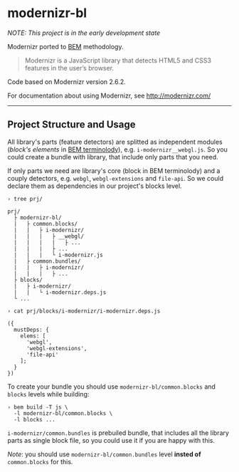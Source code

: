 modernizr-bl
============

*NOTE: This project is in the early development state*

Modernizr ported to [BEM](http://bem.info) methodology.

>Modernizr is a JavaScript library that detects HTML5 and CSS3 features in the
user’s browser.

Code based on Modernizr version 2.6.2.

For documentation about using Modernizr, see http://modernizr.com/

---

Project Structure and Usage
---------------------------

All library's parts (feature detectors) are splitted as independent modules
(*block's elements* in [BEM terminolody](http://bem.info/method/definitions/)),
e.g. `i-modernizr__webgl.js`. So you could create a bundle with library, that
include only parts that you need.

If only parts we need are library's core (block in BEM terminolody) and a couply
detectors, e.g. `webgl`, `webgl-extensions` and `file-api`. So we could declare
them as dependencies in our project's blocks level.

```shell
› tree prj/

prj/
  ├ modernizr-bl/
  |   ├ common.blocks/
  |   |   ├ i-modernizr/
  |   |   |   ├ __webgl/
  |   |   |   |   ├ ...
  |   |   |   ├ ...
  |   |   |   └ i-modernizr.js
  |   ├ common.bundles/
  |   |   ├ i-modernizr/
  |   |   |   ├ ...
  ├ blocks/
  |   ├ i-modernizr/
  |   |   └ i-modernizr.deps.js
  └ ...

› cat prj/blocks/i-modernizr/i-modernizr.deps.js

({
  mustDeps: {
    elems: [
      'webgl',
      'webgl-extensions',
      'file-api'
    ];
  }
})
```

To create your bundle you should use `modernizr-bl/common.blocks` and `blocks`
levels while building:

```shell
› bem build -T js \
  -l modernizr-bl/common.blocks \
  -l blocks ...
```

`i-modernizr/common.bundles` is prebuiled bundle, that includes all the library
parts as single block file, so you could use it if you are happy with this.

*Note*: you should use `modernizr-bl/common.bundles` level **insted of**
`common.blocks` for this.

